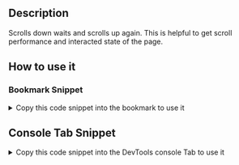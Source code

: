 ## Description

Scrolls down waits and scrolls up again.
This is helpful to get scroll performance and interacted state of the page.

## How to use it

<!-- START-HOW_TO[] -->




### Bookmark Snippet



<details>

<summary>Copy this code snippet into the bookmark to use it</summary>


```javascript

javascript:(() => {const scrollHeight = document.documentElement.scrollHeight;
window.scroll({
    top: scrollHeight,
    behavior: 'smooth'
});
// wait for a second, then scroll back up
setTimeout(() => window.scroll({
    top: 0,
    behavior: 'smooth'
}), 3000);
console.log('scroll done!');
})()
``` 




</details>



## Console Tab Snippet

<details>

<summary>Copy this code snippet into the DevTools console Tab to use it</summary>


```javascript

const scrollHeight = document.documentElement.scrollHeight;
window.scroll({
    top: scrollHeight,
    behavior: 'smooth'
});
// wait for a second, then scroll back up
setTimeout(() => window.scroll({
    top: 0,
    behavior: 'smooth'
}), 3000);
console.log('scroll done!');

``` 




</details>




<!-- END-HOW_TO -->






















